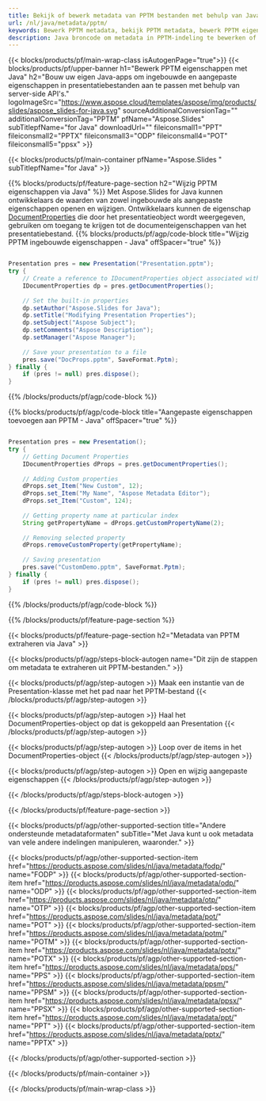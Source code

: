 ```yaml
---
title: Bekijk of bewerk metadata van PPTM bestanden met behulp van Java
url: /nl/java/metadata/pptm/
keywords: Bewerk PPTM metadata, bekijk PPTM metadata, bewerk PPTM eigenschappen, bekijk PPTM eigenschappen
description: Java broncode om metadata in PPTM-indeling te bewerken of te bekijken.
---
```


{{< blocks/products/pf/main-wrap-class isAutogenPage="true">}}
{{< blocks/products/pf/upper-banner h1="Bewerk PPTM eigenschappen met Java" h2="Bouw uw eigen Java-apps om ingebouwde en aangepaste eigenschappen in presentatiebestanden aan te passen met behulp van server-side API's." logoImageSrc="https://www.aspose.cloud/templates/aspose/img/products/slides/aspose_slides-for-java.svg" sourceAdditionalConversionTag="" additionalConversionTag="PPTM" pfName="Aspose.Slides" subTitlepfName="for Java" downloadUrl="" fileiconsmall1="PPT" fileiconsmall2="PPTX" fileiconsmall3="ODP" fileiconsmall4="POT" fileiconsmall5="ppsx" >}}

{{< blocks/products/pf/main-container pfName="Aspose.Slides " subTitlepfName="for Java" >}}

{{% blocks/products/pf/feature-page-section  h2="Wijzig PPTM eigenschappen via Java" %}}
Met Aspose.Slides for Java kunnen ontwikkelaars de waarden van zowel ingebouwde als aangepaste eigenschappen openen en wijzigen. Ontwikkelaars kunnen de eigenschap [DocumentProperties](https://reference.aspose.com/slides/java/com.aspose.slides/documentproperties/) die door het presentatieobject wordt weergegeven, gebruiken om toegang te krijgen tot de documenteigenschappen van het presentatiebestand.
{{% blocks/products/pf/agp/code-block title="Wijzig PPTM ingebouwde eigenschappen - Java" offSpacer="true" %}}

```java

Presentation pres = new Presentation("Presentation.pptm");
try {
    // Create a reference to IDocumentProperties object associated with Presentation
    IDocumentProperties dp = pres.getDocumentProperties();
    
    // Set the built-in properties
    dp.setAuthor("Aspose.Slides for Java");
    dp.setTitle("Modifying Presentation Properties");
    dp.setSubject("Aspose Subject");
    dp.setComments("Aspose Description");
    dp.setManager("Aspose Manager");
    
    // Save your presentation to a file
    pres.save("DocProps.pptm", SaveFormat.Pptm);
} finally {
    if (pres != null) pres.dispose();
}
```

{{% /blocks/products/pf/agp/code-block %}}

{{% blocks/products/pf/agp/code-block title="Aangepaste eigenschappen toevoegen aan PPTM - Java" offSpacer="true" %}}

```java

Presentation pres = new Presentation();
try {
    // Getting Document Properties
    IDocumentProperties dProps = pres.getDocumentProperties();
    
    // Adding Custom properties
    dProps.set_Item("New Custom", 12);
    dProps.set_Item("My Name", "Aspose Metadata Editor");
    dProps.set_Item("Custom", 124);
    
    // Getting property name at particular index
    String getPropertyName = dProps.getCustomPropertyName(2);
    
    // Removing selected property
    dProps.removeCustomProperty(getPropertyName);
    
    // Saving presentation
    pres.save("CustomDemo.pptm", SaveFormat.Pptm);
} finally {
    if (pres != null) pres.dispose();
}
```

{{% /blocks/products/pf/agp/code-block %}}

{{% /blocks/products/pf/feature-page-section %}}

{{< blocks/products/pf/feature-page-section  h2="Metadata van PPTM extraheren via Java" >}}

{{< blocks/products/pf/agp/steps-block-autogen name="Dit zijn de stappen om metadata te extraheren uit PPTM-bestanden." >}}

{{< blocks/products/pf/agp/step-autogen >}}
Maak een instantie van de Presentation-klasse met het pad naar het PPTM-bestand
{{< /blocks/products/pf/agp/step-autogen >}}

{{< blocks/products/pf/agp/step-autogen >}}
Haal het DocumentProperties-object op dat is gekoppeld aan Presentation
{{< /blocks/products/pf/agp/step-autogen >}}

{{< blocks/products/pf/agp/step-autogen >}}
Loop over de items in het DocumentProperties-object
{{< /blocks/products/pf/agp/step-autogen >}}

{{< blocks/products/pf/agp/step-autogen >}}
Open en wijzig aangepaste eigenschappen
{{< /blocks/products/pf/agp/step-autogen >}}

{{< /blocks/products/pf/agp/steps-block-autogen >}}

{{< /blocks/products/pf/feature-page-section >}}

{{< blocks/products/pf/agp/other-supported-section title="Andere ondersteunde metadataformaten" subTitle="Met Java kunt u ook metadata van vele andere indelingen manipuleren, waaronder." >}}

{{< blocks/products/pf/agp/other-supported-section-item href="https://products.aspose.com/slides/nl/java/metadata/fodp/" name="FODP" >}}
{{< blocks/products/pf/agp/other-supported-section-item href="https://products.aspose.com/slides/nl/java/metadata/odp/" name="ODP" >}}
{{< blocks/products/pf/agp/other-supported-section-item href="https://products.aspose.com/slides/nl/java/metadata/otp/" name="OTP" >}}
{{< blocks/products/pf/agp/other-supported-section-item href="https://products.aspose.com/slides/nl/java/metadata/pot/" name="POT" >}}
{{< blocks/products/pf/agp/other-supported-section-item href="https://products.aspose.com/slides/nl/java/metadata/potm/" name="POTM" >}}
{{< blocks/products/pf/agp/other-supported-section-item href="https://products.aspose.com/slides/nl/java/metadata/potx/" name="POTX" >}}
{{< blocks/products/pf/agp/other-supported-section-item href="https://products.aspose.com/slides/nl/java/metadata/pps/" name="PPS" >}}
{{< blocks/products/pf/agp/other-supported-section-item href="https://products.aspose.com/slides/nl/java/metadata/ppsm/" name="PPSM" >}}
{{< blocks/products/pf/agp/other-supported-section-item href="https://products.aspose.com/slides/nl/java/metadata/ppsx/" name="PPSX" >}}
{{< blocks/products/pf/agp/other-supported-section-item href="https://products.aspose.com/slides/nl/java/metadata/ppt/" name="PPT" >}}
{{< blocks/products/pf/agp/other-supported-section-item href="https://products.aspose.com/slides/nl/java/metadata/pptx/" name="PPTX" >}}


{{< /blocks/products/pf/agp/other-supported-section >}}

{{< /blocks/products/pf/main-container >}}
    
{{< /blocks/products/pf/main-wrap-class >}}